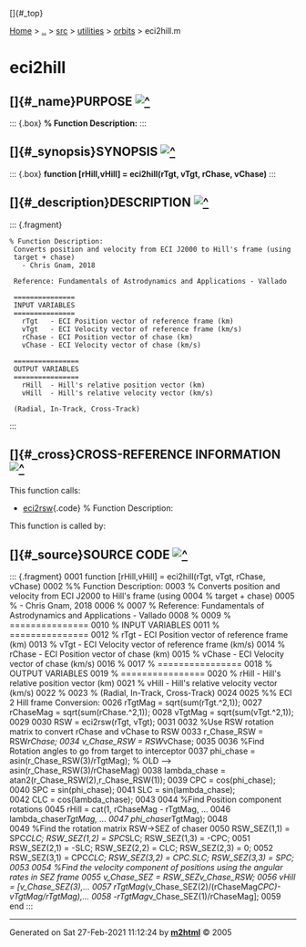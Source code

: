 []{#_top}

<div>

[Home](../../../../index.html) \> [..](#) \> [src](#) \> [utilities](#)
\> [orbits](index.html) \> eci2hill.m

</div>

# eci2hill

## []{#_name}PURPOSE [![\^](../../../../up.png)](#_top)

::: {.box}
**% Function Description:**
:::

## []{#_synopsis}SYNOPSIS [![\^](../../../../up.png)](#_top)

::: {.box}
**function \[rHill,vHill\] = eci2hill(rTgt, vTgt, rChase, vChase)**
:::

## []{#_description}DESCRIPTION [![\^](../../../../up.png)](#_top)

::: {.fragment}
``` {.comment}
% Function Description:
 Converts position and velocity from ECI J2000 to Hill's frame (using
 target + chase)
   - Chris Gnam, 2018

 Reference: Fundamentals of Astrodynamics and Applications - Vallado

 ===============
 INPUT VARIABLES
 ===============
   rTgt   - ECI Position vector of reference frame (km)                                         
   vTgt   - ECI Velocity vector of reference frame (km/s)                                         
   rChase - ECI Position vector of chase (km)
   vChase - ECI Velocity vector of chase (km/s)

 ================
 OUTPUT VARIABLES
 ================
   rHill  - Hill's relative position vector (km)
   vHill  - Hill's relative velocity vector (km/s)

 (Radial, In-Track, Cross-Track)
```
:::

## []{#_cross}CROSS-REFERENCE INFORMATION [![\^](../../../../up.png)](#_top)

This function calls:

-   [eci2rsw](eci2rsw.html "function [T, rRSW, vRSW] = eci2rsw(rECI, vECI)"){.code}
    % Function Description:

This function is called by:

## []{#_source}SOURCE CODE [![\^](../../../../up.png)](#_top)

::: {.fragment}
    0001 function [rHill,vHill] = eci2hill(rTgt, vTgt, rChase, vChase)
    0002 %% Function Description:
    0003 % Converts position and velocity from ECI J2000 to Hill's frame (using
    0004 % target + chase)
    0005 %   - Chris Gnam, 2018
    0006 %
    0007 % Reference: Fundamentals of Astrodynamics and Applications - Vallado
    0008 %
    0009 % ===============
    0010 % INPUT VARIABLES
    0011 % ===============
    0012 %   rTgt   - ECI Position vector of reference frame (km)
    0013 %   vTgt   - ECI Velocity vector of reference frame (km/s)
    0014 %   rChase - ECI Position vector of chase (km)
    0015 %   vChase - ECI Velocity vector of chase (km/s)
    0016 %
    0017 % ================
    0018 % OUTPUT VARIABLES
    0019 % ================
    0020 %   rHill  - Hill's relative position vector (km)
    0021 %   vHill  - Hill's relative velocity vector (km/s)
    0022 %
    0023 % (Radial, In-Track, Cross-Track)
    0024 
    0025 %% ECI 2 Hill frame Conversion:
    0026 rTgtMag   = sqrt(sum(rTgt.^2,1));
    0027 rChaseMag = sqrt(sum(rChase.^2,1));
    0028 vTgtMag   = sqrt(sum(vTgt.^2,1));
    0029 
    0030 RSW = eci2rsw(rTgt, vTgt);
    0031 
    0032 %Use RSW rotation matrix to convert rChase and vChase to RSW
    0033 r_Chase_RSW = RSW*rChase;
    0034 v_Chase_RSW = RSW*vChase;
    0035 
    0036 %Find Rotation angles to go from target to interceptor
    0037 phi_chase    = asin(r_Chase_RSW(3)/rTgtMag); % OLD --> asin(r_Chase_RSW(3)/rChaseMag)
    0038 lambda_chase = atan2(r_Chase_RSW(2),r_Chase_RSW(1));
    0039 CPC = cos(phi_chase);     
    0040 SPC = sin(phi_chase);
    0041 SLC = sin(lambda_chase);  
    0042 CLC = cos(lambda_chase);
    0043 
    0044 %Find Position component rotations
    0045 rHill = cat(1, rChaseMag - rTgtMag, ...
    0046                lambda_chase*rTgtMag, ...
    0047                phi_chase*rTgtMag);
    0048            
    0049 %Find the rotation matrix RSW->SEZ of chaser
    0050 RSW_SEZ(1,1) = SPC*CLC;  RSW_SEZ(1,2) = SPC*SLC;   RSW_SEZ(1,3) = -CPC;
    0051 RSW_SEZ(2,1) = -SLC;     RSW_SEZ(2,2) = CLC;       RSW_SEZ(2,3) = 0;
    0052 RSW_SEZ(3,1) = CPC*CLC;  RSW_SEZ(3,2) = CPC.*SLC;  RSW_SEZ(3,3) = SPC;
    0053 
    0054 %Find the velocity component of positions using the angular rates in SEZ frame
    0055 v_Chase_SEZ = RSW_SEZ*v_Chase_RSW;
    0056 vHill = [v_Chase_SEZ(3),...
    0057          rTgtMag*(v_Chase_SEZ(2)/(rChaseMag*CPC)-vTgtMag/rTgtMag),...
    0058          -rTgtMag*v_Chase_SEZ(1)/rChaseMag];
    0059 end
:::

------------------------------------------------------------------------

Generated on Sat 27-Feb-2021 11:12:24 by
**[m2html](http://www.artefact.tk/software/matlab/m2html/ "Matlab Documentation in HTML")**
© 2005
